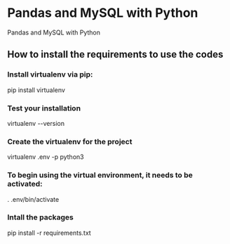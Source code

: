 # Pandas and MySQL with Python
Pandas and MySQL with Python

## How to install the requirements to use the codes

### Install virtualenv via pip:
pip install virtualenv

### Test your installation
virtualenv --version


### Create the virtualenv for the project
virtualenv .env -p python3

### To begin using the virtual environment, it needs to be activated:
. .env/bin/activate

### Intall the packages
pip install -r requirements.txt
